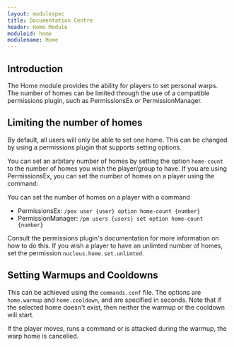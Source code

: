 ```yaml
---
layout: modulespec
title: Documentation Centre
header: Home Module
moduleid: home
modulename: Home
---
```


## Introduction

The Home module provides the ability for players to set personal warps. The number of homes can be limited through the use
of a compatible permissions plugin, such as PermissionsEx or PermissionManager.

## Limiting the number of homes

By default, all users will only be able to set one home. This can be changed by using a permissions plugin that supports
setting options.

You can set an arbitary number of homes by setting the option `home-count` to the number of homes you wish the player/group
to have. If you are using PermissionsEx, you can set the number of homes on a player using the command:

You can set the number of homes on a player with a command
 - PermissionsEx: `/pex user {user} option home-count {number}`
 - PermissionManager: `/pm users {users} set option home-count {number}`

Consult the permissions plugin's documentation for more information on how to do this. If you wish a player to have an
unlimted number of homes, set the permission `nucleus.home.set.unlimted`.

## Setting Warmups and Cooldowns

This can be achieved using the `commands.conf` file. The options are `home.warmup` and `home.cooldown`, and are specified
in seconds. Note that if the selected home doesn't exist, then neither the warmup or the cooldown will start.

If the player moves, runs a command or is attacked during the warmup, the warp home is cancelled.
